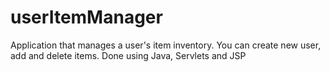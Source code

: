 # userItemManager
Application that manages a user's item inventory. You can create new user, add and delete items. Done using Java, Servlets and JSP
